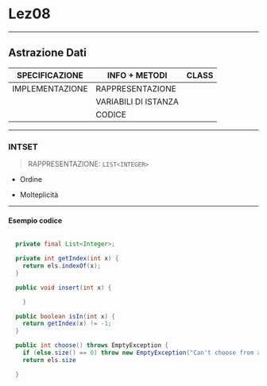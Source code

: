 # Lez08

---

## Astrazione Dati

| SPECIFICAZIONE | INFO + METODI | CLASS |
| --- | --- | --- |
| IMPLEMENTAZIONE | RAPPRESENTAZIONE | |
| | VARIABILI DI ISTANZA | |
| | CODICE | |
---

### INTSET

> RAPPRESENTAZIONE: `LIST<INTEGER>`

- Ordine

- Molteplicità

---

#### Esempio codice

```java

  private final List<Integer>;

  private int getIndex(int x) {
    return els.indexOf(x);
  }

  public void insert(int x) {

    }

  public boolean isIn(int x) {
    return getIndex(x) != -1;
  }

  public int choose() throws EmptyException {
    if (else.size() == 0) throw new EmptyException("Can't choose from an empty set");
    return els.size

  }
```
